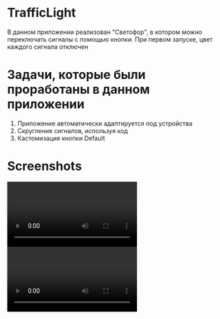 # TrafficLight
В данном приложении реализован "Светофор", в котором можно переключать сигналы с помощью кнопки.
При первом запуске, цвет каждого сигнала отключен

# Задачи, которые были проработаны в данном приложении
1. Приложение автоматически адаптируется под устройства
2. Скругление сигналов, используя код
3. Кастомизация кнопки Default

# Screenshots
![ipshoneIPhone](https://github.com/waycleef/TrafficLight/blob/main/IPhone14ProMax.mov) ![iPhoneSE](https://github.com/waycleef/TrafficLight/blob/main/IPhoneSE.mov)
